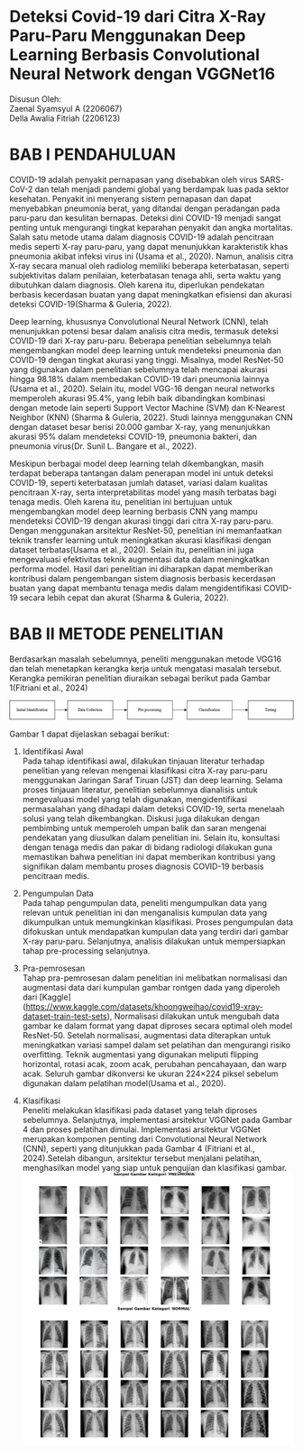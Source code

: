 # Deteksi Covid-19 dari Citra X-Ray Paru-Paru Menggunakan Deep Learning Berbasis Convolutional Neural Network dengan VGGNet16

Disusun Oleh: <br>
Zaenal Syamsyul A (2206067)<br>
Della Awalia Fitriah (2206123)<br>

# BAB I PENDAHULUAN <br>
COVID-19 adalah penyakit pernapasan yang disebabkan oleh virus SARS-CoV-2 dan telah menjadi pandemi global yang berdampak luas pada sektor kesehatan. Penyakit ini menyerang sistem pernapasan dan dapat menyebabkan pneumonia berat, yang ditandai dengan peradangan pada paru-paru dan kesulitan bernapas. Deteksi dini COVID-19 menjadi sangat penting untuk mengurangi tingkat keparahan penyakit dan angka mortalitas. Salah satu metode utama dalam diagnosis COVID-19 adalah pencitraan medis seperti X-ray paru-paru, yang dapat menunjukkan karakteristik khas pneumonia akibat infeksi virus ini (Usama et al., 2020). Namun, analisis citra X-ray secara manual oleh radiolog memiliki beberapa keterbatasan, seperti subjektivitas dalam penilaian, keterbatasan tenaga ahli, serta waktu yang dibutuhkan dalam diagnosis. Oleh karena itu, diperlukan pendekatan berbasis kecerdasan buatan yang dapat meningkatkan efisiensi dan akurasi deteksi COVID-19(Sharma & Guleria, 2022).<br>

Deep learning, khususnya Convolutional Neural Network (CNN), telah menunjukkan potensi besar dalam analisis citra medis, termasuk deteksi COVID-19 dari X-ray paru-paru. Beberapa penelitian sebelumnya telah mengembangkan model deep learning untuk mendeteksi pneumonia dan COVID-19 dengan tingkat akurasi yang tinggi. Misalnya, model ResNet-50 yang digunakan dalam penelitian sebelumnya telah mencapai akurasi hingga 98.18% dalam membedakan COVID-19 dari pneumonia lainnya (Usama et al., 2020). Selain itu, model VGG-16 dengan neural networks memperoleh akurasi 95.4%, yang lebih baik dibandingkan kombinasi dengan metode lain seperti Support Vector Machine (SVM) dan K-Nearest Neighbor (KNN) (Sharma & Guleria, 2022). Studi lainnya menggunakan CNN dengan dataset besar berisi 20.000 gambar X-ray, yang menunjukkan akurasi 95% dalam mendeteksi COVID-19, pneumonia bakteri, dan pneumonia virus(Dr. Sunil L. Bangare et al., 2022). <br>

Meskipun berbagai model deep learning telah dikembangkan, masih terdapat beberapa tantangan dalam penerapan model ini untuk deteksi COVID-19, seperti keterbatasan jumlah dataset, variasi dalam kualitas pencitraan X-ray, serta interpretabilitas model yang masih terbatas bagi tenaga medis. Oleh karena itu, penelitian ini bertujuan untuk mengembangkan model deep learning berbasis CNN yang mampu mendeteksi COVID-19 dengan akurasi tinggi dari citra X-ray paru-paru. Dengan menggunakan arsitektur ResNet-50, penelitian ini memanfaatkan teknik transfer learning untuk meningkatkan akurasi klasifikasi dengan dataset terbatas(Usama et al., 2020). Selain itu, penelitian ini juga mengevaluasi efektivitas teknik augmentasi data dalam meningkatkan performa model. Hasil dari penelitian ini diharapkan dapat memberikan kontribusi dalam pengembangan sistem diagnosis berbasis kecerdasan buatan yang dapat membantu tenaga medis dalam mengidentifikasi COVID-19 secara lebih cepat dan akurat (Sharma & Guleria, 2022). <br>

# BAB II METODE PENELITIAN <br>
Berdasarkan masalah sebelumnya, peneliti menggunakan metode VGG16 dan telah menetapkan kerangka kerja untuk mengatasi masalah tersebut. Kerangka pemikiran penelitian diuraikan sebagai berikut pada Gambar 1(Fitriani et al., 2024) <br>

![tahapan metode penelitian yang dilakukan](tahapan_metode.png) <br>

Gambar 1 dapat dijelaskan sebagai berikut: <br>

1. Identifikasi Awal <br>
Pada tahap identifikasi awal, dilakukan tinjauan literatur terhadap penelitian yang relevan mengenai klasifikasi citra X-ray paru-paru menggunakan Jaringan Saraf Tiruan (JST) dan deep learning. Selama proses tinjauan literatur, penelitian sebelumnya dianalisis untuk mengevaluasi model yang telah digunakan, mengidentifikasi permasalahan yang dihadapi dalam deteksi COVID-19, serta menelaah solusi yang telah dikembangkan. Diskusi juga dilakukan dengan pembimbing untuk memperoleh umpan balik dan saran mengenai pendekatan yang diusulkan dalam penelitian ini. Selain itu, konsultasi dengan tenaga medis dan pakar di bidang radiologi dilakukan guna memastikan bahwa penelitian ini dapat memberikan kontribusi yang signifikan dalam membantu proses diagnosis COVID-19 berbasis pencitraan medis. <br>

2. Pengumpulan Data <br>
Pada tahap pengumpulan data, peneliti mengumpulkan data yang relevan untuk penelitian ini dan menganalisis kumpulan data yang dikumpulkan untuk memungkinkan klasifikasi. Proses pengumpulan data difokuskan untuk mendapatkan kumpulan data yang terdiri dari gambar X-ray paru-paru. Selanjutnya, analisis dilakukan untuk mempersiapkan tahap pre-processing selanjutnya. <br>

3. Pra-pemrosesan <br>
Tahap pra-pemrosesan dalam penelitian ini melibatkan normalisasi dan augmentasi data dari kumpulan gambar rontgen dada yang diperoleh dari [Kaggle] (https://www.kaggle.com/datasets/khoongweihao/covid19-xray-dataset-train-test-sets), Normalisasi dilakukan untuk mengubah data gambar ke dalam format yang dapat diproses secara optimal oleh model ResNet-50. Setelah normalisasi, augmentasi data diterapkan untuk meningkatkan variasi sampel dalam set pelatihan dan mengurangi risiko overfitting. Teknik augmentasi yang digunakan meliputi flipping horizontal, rotasi acak, zoom acak, perubahan pencahayaan, dan warp acak. Seluruh gambar dikonversi ke ukuran 224×224 piksel sebelum digunakan dalam pelatihan model(Usama et al., 2020). <br>

4. Klasifikasi <br>
Peneliti melakukan klasifikasi pada dataset yang telah diproses sebelumnya. Selanjutnya, implementasi arsitektur VGGNet pada Gambar 4 dan proses pelatihan dimulai. Implementasi arsitektur VGGNet merupakan komponen penting dari Convolutional Neural Network (CNN), seperti yang ditunjukkan pada Gambar 4 (Fitriani et al., 2024).Setelah dibangun, arsitektur tersebut menjalani pelatihan, menghasilkan model yang siap untuk pengujian dan klasifikasi gambar. <br>
![kaggle chest x-ray](kaggle2.png) <br>
